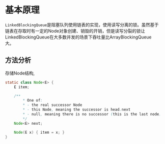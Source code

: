 # 基本原理

`LinkedBlockingQueue`是阻塞队列使用链表的实现，使用读写分离的锁。虽然基于链表在存取时有一定的Node对象创建、销毁的开销，但是读写分裂的锁让LinkedBlockingQueue在大多数并发的场景下吞吐量比ArrayBlockingQueue大。

## 方法分析

存储Node结构,

``` java
static class Node<E> {
    E item;

    /**
        * One of:
        * - the real successor Node
        * - this Node, meaning the successor is head.next
        * - null, meaning there is no successor (this is the last node)
        */
    Node<E> next;

    Node(E x) { item = x; }
}
```
